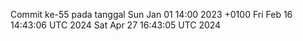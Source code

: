 Commit ke-55 pada tanggal Sun Jan 01 14:00 2023 +0100
Fri Feb 16 14:43:06 UTC 2024
Sat Apr 27 16:43:05 UTC 2024
